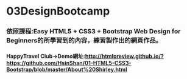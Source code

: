 # 03DesignBootcamp
### 依照課程:Easy HTML5 + CSS3 + Bootstrap Web Design for Beginners的所學習到的內容，練習製作出的網頁作品。
#### HappyTravel Club→Demo網址:http://htmlpreview.github.io/?https://github.com/HsinShan/01-HTML5-CSS3-Bootstrap/blob/master/About%20Shirley.html
